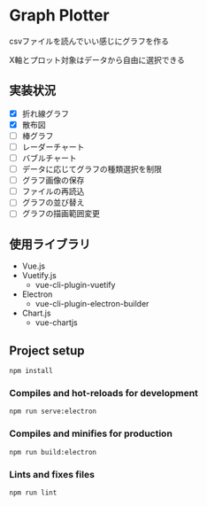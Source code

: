 # Graph Plotter

csvファイルを読んでいい感じにグラフを作る

X軸とプロット対象はデータから自由に選択できる

## 実装状況

- [x] 折れ線グラフ
- [x] 散布図
- [ ] 棒グラフ
- [ ] レーダーチャート
- [ ] バブルチャート
- [ ] データに応じてグラフの種類選択を制限
- [ ] グラフ画像の保存
- [ ] ファイルの再読込
- [ ] グラフの並び替え
- [ ] グラフの描画範囲変更

## 使用ライブラリ

- Vue.js
- Vuetify.js
  - vue-cli-plugin-vuetify
- Electron
  - vue-cli-plugin-electron-builder
- Chart.js
  - vue-chartjs

## Project setup
```
npm install
```

### Compiles and hot-reloads for development
```
npm run serve:electron
```

### Compiles and minifies for production
```
npm run build:electron
```

### Lints and fixes files
```
npm run lint
```
